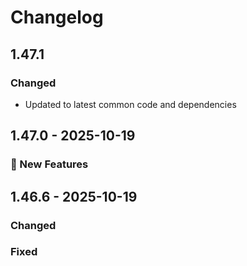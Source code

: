 # Changelog


## 1.47.1

### Changed
- Updated to latest common code and dependencies


## 1.47.0 - 2025-10-19
### 🚀 New Features
## 1.46.6 - 2025-10-19
### Changed
### Fixed
